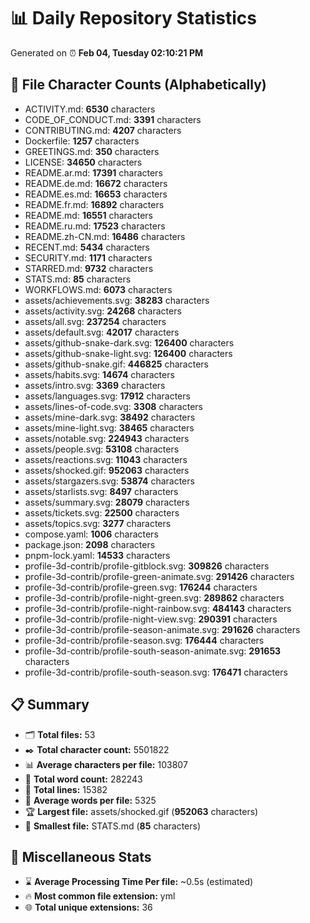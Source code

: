 # 📊 Daily Repository Statistics
Generated on ⏰ **Feb 04, Tuesday 02:10:21 PM**

## 📂 File Character Counts (Alphabetically)
- ACTIVITY.md: **6530** characters
- CODE_OF_CONDUCT.md: **3391** characters
- CONTRIBUTING.md: **4207** characters
- Dockerfile: **1257** characters
- GREETINGS.md: **350** characters
- LICENSE: **34650** characters
- README.ar.md: **17391** characters
- README.de.md: **16672** characters
- README.es.md: **16653** characters
- README.fr.md: **16892** characters
- README.md: **16551** characters
- README.ru.md: **17523** characters
- README.zh-CN.md: **16486** characters
- RECENT.md: **5434** characters
- SECURITY.md: **1171** characters
- STARRED.md: **9732** characters
- STATS.md: **85** characters
- WORKFLOWS.md: **6073** characters
- assets/achievements.svg: **38283** characters
- assets/activity.svg: **24268** characters
- assets/all.svg: **237254** characters
- assets/default.svg: **42017** characters
- assets/github-snake-dark.svg: **126400** characters
- assets/github-snake-light.svg: **126400** characters
- assets/github-snake.gif: **446825** characters
- assets/habits.svg: **14674** characters
- assets/intro.svg: **3369** characters
- assets/languages.svg: **17912** characters
- assets/lines-of-code.svg: **3308** characters
- assets/mine-dark.svg: **38492** characters
- assets/mine-light.svg: **38465** characters
- assets/notable.svg: **224943** characters
- assets/people.svg: **53108** characters
- assets/reactions.svg: **11043** characters
- assets/shocked.gif: **952063** characters
- assets/stargazers.svg: **53874** characters
- assets/starlists.svg: **8497** characters
- assets/summary.svg: **28079** characters
- assets/tickets.svg: **22500** characters
- assets/topics.svg: **3277** characters
- compose.yaml: **1006** characters
- package.json: **2098** characters
- pnpm-lock.yaml: **14533** characters
- profile-3d-contrib/profile-gitblock.svg: **309826** characters
- profile-3d-contrib/profile-green-animate.svg: **291426** characters
- profile-3d-contrib/profile-green.svg: **176244** characters
- profile-3d-contrib/profile-night-green.svg: **289862** characters
- profile-3d-contrib/profile-night-rainbow.svg: **484143** characters
- profile-3d-contrib/profile-night-view.svg: **290391** characters
- profile-3d-contrib/profile-season-animate.svg: **291626** characters
- profile-3d-contrib/profile-season.svg: **176444** characters
- profile-3d-contrib/profile-south-season-animate.svg: **291653** characters
- profile-3d-contrib/profile-south-season.svg: **176471** characters

## 📋 Summary
- 🗂️ **Total files:** 53
- ✒️ **Total character count:** 5501822
- 📊 **Average characters per file:** 103807
- 📝 **Total word count:** 282243
- 🧾 **Total lines:** 15382
- 📐 **Average words per file:** 5325
- 🏆 **Largest file:** assets/shocked.gif (**952063** characters)
- 🥉 **Smallest file:** STATS.md (**85** characters)

## 🌟 Miscellaneous Stats
- ⌛ **Average Processing Time Per file:** ~0.5s (estimated)
- 🔥 **Most common file extension:** yml
- 🌐 **Total unique extensions:** 36
